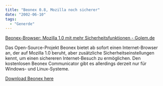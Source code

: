 ```yaml
---
title: "Beonex 0.8, Mozilla noch sicherer"
date: "2002-06-10"
tags:
  - "Generde"
---
```


[Beonex-Browser: Mozilla 1.0 mit mehr Sicherheitsfunktionen - Golem.de](http://www.golem.de/0206/20223.html)

Das Open-Source-Projekt Beonex bietet ab sofort einen Internet-Browser an, der auf Mozilla 1.0 beruht, aber zusätzliche Sicherheitseinstellungen kennt, um einen sichereren Internet-Besuch zu ermöglichen. Den kostenlosen Beonex Communicator gibt es allerdings derzeit nur für Windows- und Linux-Systeme.

[Download Beonex here](http://www.beonex.com/communicator/)
